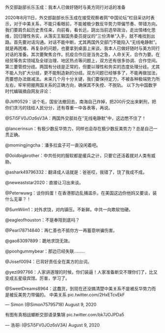 外交部副部长乐玉成：我本人已做好随时与美方同行对话的准备

2020年8月11日，外交部副部长乐玉成在接受观察者网“中国论坛”栏目采访时表示，对于中美关系，不能只看眼前，不能被极少数反华势力带偏节奏、带错方向。我们要肩负起历史责任来，向前看，看长远，跳出当前选举政治，走出情绪化思维，回归理性务实，从落实王毅国务委员提议的“三份清单”入手，就不难找到出路。首先要对话沟通。对话不能中断，尤其两国外交部门不能陷入“无线电静默”。就是再困难、再复杂的问题，也要拿到桌面上来谈。我本人已做好随时与美方同行对话的准备。其次要聚焦合作。抗疫合作应是当务之急，人命关天，合作为要。在经贸等务实领域及全球治理、地区热点等问题上，双方还有很多协调、合作空间。第三要管控分歧。两国有分歧是正常的，但要以理性和务实的态度处理分歧。尤其不能人为扩大分歧，更不能制造新的分歧。双方问题已经够多了，不能再做加法，而要想办法做减法。未来几个月十分关键，我们要保持定力，不被各种极端势力所左右，牢牢把握两国关系的正确方向，确保其不失控、不脱轨。 以下为中国数字时代编辑摘自网友评论：

@Jtiff0529：谈个毛，国安法撤回去，南海自己炸掉，把200斤交出来剿刑，把你们贪污的钱给人民分分，还有尊重一中各表等，再说。

@S7i5FV0JOz6sV3A：两国外交部处在“无线电静默”中，这边憋不住了！

@lancerinsun：有极少数反华势力，同样也会存在极少数反美势力？总是自己一贯正确。

@momingjingcha：潘多拉盒子可一直没闲着吧。

@0oldbigbrother：中共任何的服软都是缓兵之计，只要它还活着就对人类有威胁。

@ashark49796332：翻译成人话就是：爸爸哎，我错了，饶了我成不成。

@neweaststar2020：直接让习出来谈。

@Peterwuwg：谈你妈蛋！在香港那边乱捕滥杀，在美国这边你他妈又要谈，装什么无辜？！

@SumWilm1：对外求饶，对内镇压。不新鲜。中共一向欺软怕硬。

@eagleofhouston：不是奉陪到底吗？

@Pearl78714840：再仁善也不抵你方一再蓄意哄骗伤害。

@gao83097899：跪地求饶无效。

@poohgummybear：那边已经失联………

@Josef0094：已背好责任全在美方的台词。

@yezi997766：人家讲道理的时候，你们装逼！人家准备断交不理你们了，比又变成五星级宾馆。厉害，学习了。

@SweetDreams8964：这蠢货，到现在还没搞清楚中美关系不是被反华势力而是被反美势力带偏的。 中美关系 pic.twitter.com/2HxETcvEkF

&mdash; Simon (@Simon75795718) August 9, 2020 

有图有真相战螂断交部语录集锦 pic.twitter.com/bk7JOJPDa5

&mdash; 浩哥i (@S7i5FV0JOz6sV3A) August 9, 2020 
